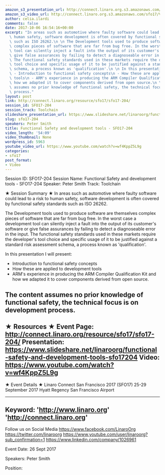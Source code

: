 ```yaml
---
amazon_s3_presentation_url: http://connect.linaro.org.s3.amazonaws.com/sfo17/Presentations/SFO17-204-%20Functional%20Safety%20and%20development%20tools.pdf
amazon_s3_video_url: http://connect.linaro.org.s3.amazonaws.com/sfo17/Videos/SFO17-204%20Functional%20Safety%20and%20development%20tools.mp4
author: celia.ilardi
comments: false
date: 2017-10-06 16:54:16+00:00
excerpt: "In areas such as automotive where faulty software could lead to a risk to\
  \ human safety, software development is often covered by functional safety standards\
  \ such as ISO 26262.\n \n The Development tools used to produce software are themselves\
  \ complex pieces of software that are far from bug free. In the worst case a development\
  \ tool can silently inject a fault into the output of its customer's software or\
  \ give false assurances by failing to detect a diagnoseable error in the input.\
  \ The functional safety standards used in these markets require the developer's\
  \ tool choice and specific usage of it to be justified against a standard risk assessment\
  \ schema, a process known as 'qualification'.\n \n In this presentation I will present:\n\
  \ - Introduction to functional safety concepts\n - How these are applied to development\
  \ tools\n - ARM's experience in producing the ARM Compiler Qualification Kit and\
  \ how we adapted it to cover components derived from open source.\n \n The content\
  \ assumes no prior knowledge of functional safety, the technical focus is on development\
  \ process."
layout: post
link: http://connect.linaro.org/resource/sfo17/sfo17-204/
session_id: SFO17-204
session_track: Toolchain
slideshare_presentation_url: https://www.slideshare.net/linaroorg/functional-safety-and-development-tools-sfo17204
slug: sfo17-204
speakers: Peter Smith
title: Functional Safety and development tools - SFO17-204
video_length: '54:09'
video_thumbnail: None
wordpress_id: 5963
youtube_video_url: https://www.youtube.com/watch?v=wf4KppZ5L9g
categories:
- sfo17
post_format:
- Video
---
```


Session ID: SFO17-204
Session Name: Functional Safety and development tools - SFO17-204
Speaker: Peter Smith 
Track: Toolchain


★ Session Summary ★
In areas such as automotive where faulty software could lead to a risk to human safety, software development is often covered by functional safety standards such as ISO 26262.
 
 The Development tools used to produce software are themselves complex pieces of software that are far from bug free. In the worst case a development tool can silently inject a fault into the output of its customer's software or give false assurances by failing to detect a diagnoseable error in the input. The functional safety standards used in these markets require the developer's tool choice and specific usage of it to be justified against a standard risk assessment schema, a process known as 'qualification'.
 
 In this presentation I will present:
 - Introduction to functional safety concepts
 - How these are applied to development tools
 - ARM's experience in producing the ARM Compiler Qualification Kit and how we adapted it to cover components derived from open source.
 
 The content assumes no prior knowledge of functional safety, the technical focus is on development process.
---------------------------------------------------
★ Resources ★
Event Page: http://connect.linaro.org/resource/sfo17/sfo17-204/
Presentation: https://www.slideshare.net/linaroorg/functional-safety-and-development-tools-sfo17204
Video: https://www.youtube.com/watch?v=wf4KppZ5L9g
 ---------------------------------------------------

★ Event Details ★
Linaro Connect San Francisco 2017 (SFO17)
25-29 September 2017
Hyatt Regency San Francisco Airport

---------------------------------------------------
Keyword: 
'http://www.linaro.org'
'http://connect.linaro.org'
---------------------------------------------------
Follow us on Social Media
https://www.facebook.com/LinaroOrg
https://twitter.com/linaroorg
https://www.youtube.com/user/linaroorg?sub_confirmation=1
https://www.linkedin.com/company/1026961

Event Date: 26 Sept 2017

Speakers: Peter Smith

Position: 

